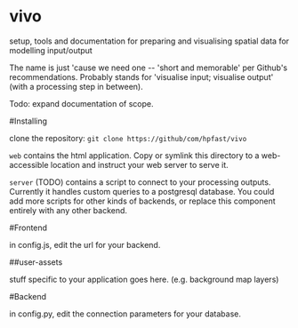 vivo
====

setup, tools and documentation for preparing and visualising spatial data for modelling input/output

The name is just 'cause we need one -- 'short and memorable' per Github's recommendations. Probably stands for 'visualise input; visualise output' (with a processing step in between).

Todo: expand documentation of scope.

#Installing

clone the repository: `git clone https://github/com/hpfast/vivo`

`web` contains the html application. Copy or symlink this directory to a web-accessible location and instruct your web server to serve it.

`server` (TODO) contains a script to connect to your processing outputs. Currently it handles custom queries to a postgresql database. You could add more scripts for other kinds of backends, or replace this component entirely with any other backend.

#Frontend

in config.js, edit the url for your backend.

##user-assets

stuff specific to your application goes here. (e.g. background map layers)

#Backend

in config.py, edit the connection parameters for your database.

